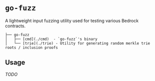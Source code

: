 # `go-fuzz`

A lightweight input fuzzing utility used for testing various Bedrock contracts.

```
├── go-fuzz
│   ├── [cmd](./cmd)  - `go-fuzz`'s binary
│   └── [trie](./trie) - Utility for generating random merkle trie roots / inclusion proofs
```

## Usage

_TODO_
